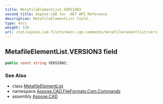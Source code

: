 ```yaml
---
title: MetafileElementList.VERSION3
second_title: Aspose.CAD for .NET API Reference
description: MetafileElementList field. 
type: docs
weight: 120
url: /net/aspose.cad.fileformats.cgm.commands/metafileelementlist/version3/
---
```

## MetafileElementList.VERSION3 field

```csharp
public const string VERSION3;
```

### See Also

* class [MetafileElementList](../)
* namespace [Aspose.CAD.FileFormats.Cgm.Commands](../../metafileelementlist/)
* assembly [Aspose.CAD](../../../)



